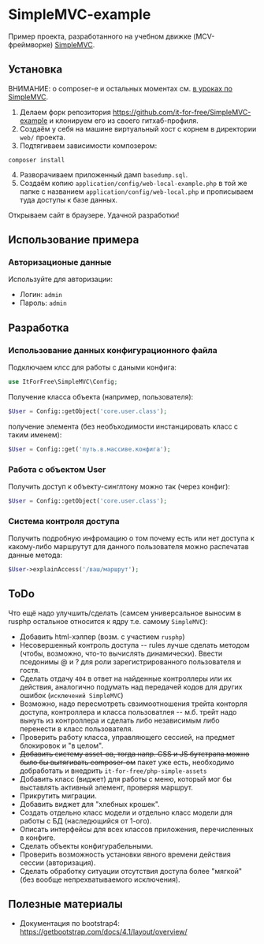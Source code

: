 # SimpleMVC-example

Пример проекта, разработанного на учебном движке (MCV-фреймворке) [SimpleMVC](https://github.com/it-for-free/SimpleMVC).


## Установка
ВНИМАНИЕ: о composer-е и остальных моментах см. [в уроках по SimpleMVC](http://fkn.ktu10.com/?q=node/9429).

1. Делаем форк репозитория https://github.com/it-for-free/SimpleMVC-example  и клонируем его из своего гитхаб-профиля.
2. Создаём у себя на машине виртуальный хост с корнем в директории `web/` проекта.
3. Подтягиваем зависимости композером:
``` 
composer install
```
4. Разворачиваем  приложенный дамп `basedump.sql`.
5. Создаём копию `application/config/web-local-example.php` в той же папке с названием `application/config/web-local.php` 
  и прописываем туда доступы к базе данных.

Открываем сайт в браузере. Удачной разработки!

## Использование примера

### Авторизационые данные

Используйте для авторизации:

* Логин: `admin`
* Пароль: `admin`


## Разработка

### Использование данных конфигурационного файла

Подключаем клсс для работы с даными конфига:

```php
use ItForFree\SimpleMVC\Config;
```

Получение класса объекта (например, пользователя):

```php
$User = Config::getObject('core.user.class');
```
получение элемента (без необъходимости инстанцировать класс с таким именем):

```php
$User = Config::get('путь.в.массиве.конфига');
```

### Работа с объектом User

Получить доступ к объекту-синглтону можно так (через конфиг):

```php
$User = Config::getObject('core.user.class');
```

### Система контроля доступа

Получить подробную инфромацию о том почему есть или нет доступа к какому-либо  маршрутут для данного пользователя можно распечатав данные метода:
```php
$User->explainAccess('/ваш/маршрут');
```

## ToDo

Что ещё надо улучшить/сделать (самсем универсальное выносим в rusphp остальное относится к ядру т.е. самому `SimpleMVC`):

* Добавить html-хэлпер (возм. с участием `rusphp`)
* Несовершенный контроль доступа -- rules лучше сделать методом (чтобы, возможно, что-то вычислять динамически). 
    Ввести пседонимы @ и ? для роли зарегистрированного пользователя и гостя.
* Сделать  отдачу `404` в ответ на найденные контроллеры или их действия, аналогично подумать над передачей кодов для других ошибок (`исключений SimpleMVC`)
* Возможно, надо пересмотреть свзимоотношения трейта конторля доступа, контроллера и класса пользоватлея 
    -- м.б. трейт надо вынуть из контроллера и сделать либо независимым либо перенести в класс пользователя.
* Проверить работу класса, управляющего сессией, на предмет блокировок и "в целом".
* ~~Добавить систему asset-ов, тогда напр. CSS и JS бутстрапа можно было бы вытягивать composer-ом~~ пакет уже есть, необходимо добработать и внедрить `it-for-free/php-simple-assets`
* Добавить класс (виджет) для работы с меню, который мог бы выставлять активный элемент, проверяя маршрут.
* Прикрутить миграции.
* Добавить виджет для "хлебных крошек".
* Создать отдельно класс модели и отдельно класс модели для работы с БД (наследющийся от 1-ого).
* Описать интерфейсы для всех классов приложения, перечисленных в конфиге.
* Сделать объекты конфигурабельными.
* Проверить возможность установки явного времени действия сессии (авторизация).
* Сделать обработку ситуации отсутствия доступа более "мягкой" (без вообще непрехватываемого исключения).
 

## Полезные материалы

* Документация по bootstrap4: https://getbootstrap.com/docs/4.1/layout/overview/
